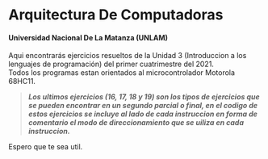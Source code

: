 # Arquitectura De Computadoras
#### Universidad Nacional De La Matanza (UNLAM)
Aqui encontrarás ejercicios resueltos de la Unidad 3 (Introduccion a los lenguajes de programación) del primer cuatrimestre del 2021.                                     
Todos los programas estan orientados al microcontrolador Motorola 68HC11.                                                                                         
>**_Los ultimos ejercicios (16, 17, 18 y 19) son los tipos de ejercicios que se pueden encontrar en un segundo parcial o final, en el codigo de estos ejercicios se incluye al lado de cada instruccion en forma de comentario el modo de direccionamiento que se uiliza en cada instruccion._**
                                          
Espero que te sea util. 


